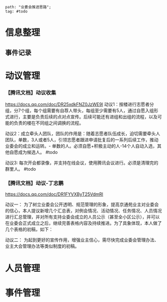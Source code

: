 ```query
path: "业委会推进思路";
tag: #todo
```


# 信息整理
## 事件记录








# 动议管理

### 【腾讯文档】动议收集
https://docs.qq.com/doc/DR25xdkFNZ0JzWE9l
动议1：按楼进行志愿者分组，分7个组，每个组需要有自荐人带头，每组至少需要有5人，通过自愿入组形式进行，主要是负责后续的点对点宣传。后续可能还有进组和出组的流程，以及可能的负责的楼在不同组之间调换的流程。

动议2：成立牵头人团队，团队的作用是：随着志愿者队伍成长，迫切需要牵头人团队，单数，3人或者5人，引领志愿者跟进申请批复后的一系列后续工作，推动业委会的成立和运转。- 单数的人。必须自愿+积极主动的人-14个人自动入选，其他自愿成为候选人。 #todo 

动议3: 每次开会都录像，并支持在线会议，使用腾讯会议进行。必须是清理完的群里人。 #todo 

### 【腾讯文档】动议-丁志鹏
https://docs.qq.com/doc/DR1FYVXByT25VdmRl

动议一：
为了树立业委会公开透明、规范管理的形象，提高京通苑业主对业委会的信心，本人提议新增几个汇总表，对例会情况、活动情况、任务情况、人员情况进行汇总管理，并对所有支持业委会成立的人员公示（甚至全小区公示），并可以在业委会正式成立之后，继续完善表格内容及持续推进。为了具象体现，本人做了几个表格的初稿，如下：

动议二：
为起到更好的宣传作用，增强业主信心，需尽快完成业委会管理办法、业主大会管理办法等类似制度的初稿。


# 人员管理



# 事件管理